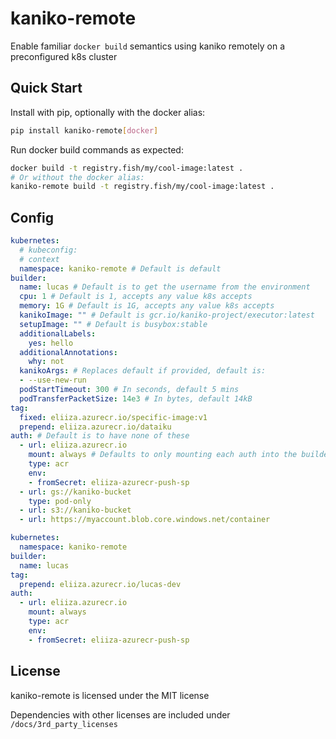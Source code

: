 # kaniko-remote
Enable familiar `docker build` semantics using kaniko remotely on a preconfigured k8s cluster

## Quick Start
Install with pip, optionally with the docker alias:

```bash
pip install kaniko-remote[docker]
```

Run docker build commands as expected:
```bash
docker build -t registry.fish/my/cool-image:latest .
# Or without the docker alias:
kaniko-remote build -t registry.fish/my/cool-image:latest .
```

## Config
```yaml
kubernetes:
  # kubeconfig: 
  # context
  namespace: kaniko-remote # Default is default
builder:
  name: lucas # Default is to get the username from the environment
  cpu: 1 # Default is 1, accepts any value k8s accepts
  memory: 1G # Default is 1G, accepts any value k8s accepts
  kanikoImage: "" # Default is gcr.io/kaniko-project/executor:latest
  setupImage: "" # Default is busybox:stable
  additionalLabels:
    yes: hello
  additionalAnnotations:
    why: not
  kanikoArgs: # Replaces default if provided, default is:
  - --use-new-run
  podStartTimeout: 300 # In seconds, default 5 mins
  podTransferPacketSize: 14e3 # In bytes, default 14kB
tag:
  fixed: eliiza.azurecr.io/specific-image:v1
  prepend: eliiza.azurecr.io/dataiku
auth: # Default is to have none of these
  - url: eliiza.azurecr.io
    mount: always # Defaults to only mounting each auth into the builder if the url matches the tag being built
    type: acr
    env:
    - fromSecret: eliiza-azurecr-push-sp
  - url: gs://kaniko-bucket
    type: pod-only
  - url: s3://kaniko-bucket
  - url: https://myaccount.blob.core.windows.net/container
```

```yaml
kubernetes:
  namespace: kaniko-remote
builder:
  name: lucas
tag:
  prepend: eliiza.azurecr.io/lucas-dev
auth:
  - url: eliiza.azurecr.io
    mount: always
    type: acr
    env:
    - fromSecret: eliiza-azurecr-push-sp
```

## License

kaniko-remote is licensed under the MIT license

Dependencies with other licenses are included under `/docs/3rd_party_licenses`